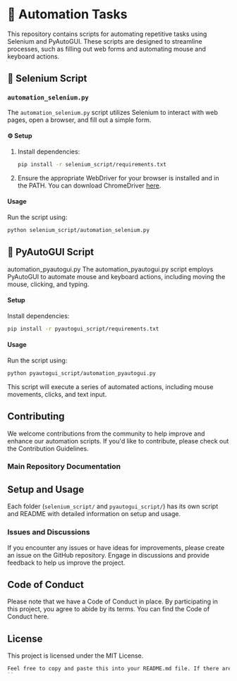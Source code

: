 # 🤖 Automation Tasks

This repository contains scripts for automating repetitive tasks using Selenium and PyAutoGUI. These scripts are designed to streamline processes, such as filling out web forms and automating mouse and keyboard actions.

## 🚀 Selenium Script

### `automation_selenium.py`

The `automation_selenium.py` script utilizes Selenium to interact with web pages, open a browser, and fill out a simple form.

#### ⚙️ Setup

1. Install dependencies:

   ```bash
   pip install -r selenium_script/requirements.txt
   ```

2. Ensure the appropriate WebDriver for your browser is installed and in the PATH. You can download ChromeDriver [here](https://sites.google.com/chromium.org/driver/).

#### Usage

Run the script using:

```bash
python selenium_script/automation_selenium.py
```

## 🚨 PyAutoGUI Script

automation_pyautogui.py
The automation_pyautogui.py script employs PyAutoGUI to automate mouse and keyboard actions, including moving the mouse, clicking, and typing.

#### Setup

Install dependencies:

```bash
pip install -r pyautogui_script/requirements.txt
```

#### Usage

Run the script using:

```bash
python pyautogui_script/automation_pyautogui.py
```

This script will execute a series of automated actions, including mouse movements, clicks, and text input.

## Contributing

We welcome contributions from the community to help improve and enhance our automation scripts. If you'd like to contribute, please check out the Contribution Guidelines.

### Main Repository Documentation

## Setup and Usage

Each folder (`selenium_script/` and `pyautogui_script/`) has its own script and README with detailed information on setup and usage.

### Issues and Discussions

If you encounter any issues or have ideas for improvements, please create an issue on the GitHub repository. Engage in discussions and provide feedback to help us improve the project.

## Code of Conduct

Please note that we have a Code of Conduct in place. By participating in this project, you agree to abide by its terms. You can find the Code of Conduct here.

## License

This project is licensed under the MIT License.

```bash
Feel free to copy and paste this into your README.md file. If there are any additional details or modifications you'd like, please let me know!
``


```
